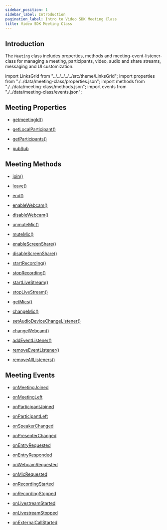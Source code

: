 ```yaml
---
sidebar_position: 1
sidebar_label: Introduction
pagination_label: Intro to Video SDK Meeting Class
title: Video SDK Meeting Class
---
```


<div class="sdk-api-ref">

## Introduction

The `Meeting` class includes properties, methods and meeting-event-listener-class for managing a meeting, participants, video, audio and share streams, messaging and UI customization.

import LinksGrid from "../../../../../src/theme/LinksGrid";
import properties from "./../data/meeting-class/properties.json";
import methods from "./../data/meeting-class/methods.json";
import events from "./../data/meeting-class/events.json";

## Meeting Properties

<div class="row">

<div class="col col--4 margin-bottom--sm" >

- [getmeetingId()](./properties#getmeetingId)

</div>
<div class="col col--4 margin-bottom--sm" >

- [getLocalParticipant()](./properties#getlocalparticipant)

</div>
<div class="col col--4 margin-bottom--sm" >

- [getParticipants()](./properties#getparticipants)

</div>
<div class="col col--4 margin-bottom--sm" >

- [pubSub](./properties#pubsub)

</div>

</div>

## Meeting Methods

<div class="row">

<div class="col col--4 margin-bottom--sm" >

- [join()](./methods#join)

</div>
<div class="col col--4 margin-bottom--sm" >

- [leave()](./methods#leave)

</div>
<div class="col col--4 margin-bottom--sm" >

- [end()](./methods#end)

</div>
<div class="col col--4 margin-bottom--sm" >

- [enableWebcam()](./methods#enablewebcam)

</div>
<div class="col col--4 margin-bottom--sm" >

- [disableWebcam()](./methods#disablewebcam)

</div>
<div class="col col--4 margin-bottom--sm" >

- [unmuteMic()](./methods#unmutemic)

</div>
<div class="col col--4 margin-bottom--sm" >

- [muteMic()](./methods#mutemic)

</div>
<div class="col col--4 margin-bottom--sm" >

- [enableScreenShare()](./methods#enablescreenshare)

</div>
<div class="col col--4 margin-bottom--sm" >

- [disableScreenShare()](./methods#disablescreenshare)

</div>
<div class="col col--4 margin-bottom--sm" >

- [startRecording()](./methods#startrecording)

</div>
<div class="col col--4 margin-bottom--sm" >

- [stopRecording()](./methods#stoprecording)

</div>
<div class="col col--4 margin-bottom--sm" >

- [startLiveStream()](./methods#startlivestream)

</div>
<div class="col col--4 margin-bottom--sm" >

- [stopLiveStream()](./methods#stoplivestream)

</div>
<div class="col col--4 margin-bottom--sm" >

- [getMics()](./methods#getmics)

</div>
<div class="col col--4 margin-bottom--sm" >

- [changeMic()](./methods#changemic)

</div>
<div class="col col--4 margin-bottom--sm" >

- [setAudioDeviceChangeListener()](./methods#setaudiodevicechangelistener)

</div>
<div class="col col--4 margin-bottom--sm" >

- [changeWebcam()](./methods#changewebcam)

</div>
<div class="col col--4 margin-bottom--sm" >

- [addEventListener()](./methods#addeventlistener)

</div>
<div class="col col--4 margin-bottom--sm" >

- [removeEventListener()](./methods#removeeventlistener)

</div>
<div class="col col--4 margin-bottom--sm" >

- [removeAllListeners()](./methods#removealllisteners)

</div>

</div>

## Meeting Events

<div class="row">

<div class="col col--4 margin-bottom--sm" >

- [onMeetingJoined](./meeting-event-listener-class#onmeetingjoined)

</div>
<div class="col col--4 margin-bottom--sm" >

- [onMeetingLeft](./meeting-event-listener-class#onmeetingleft)

</div>
<div class="col col--4 margin-bottom--sm" >

- [onParticipantJoined](./meeting-event-listener-class#onparticipantjoined)

</div>
<div class="col col--4 margin-bottom--sm" >

- [onParticipantLeft](./meeting-event-listener-class#onparticipantleft)

</div>
<div class="col col--4 margin-bottom--sm" >

- [onSpeakerChanged](./meeting-event-listener-class#onspeakerchanged)

</div>
<div class="col col--4 margin-bottom--sm" >

- [onPresenterChanged](./meeting-event-listener-class#onpresenterchanged)

</div>
<div class="col col--4 margin-bottom--sm" >

- [onEntryRequested](./meeting-event-listener-class#onentryrequested)

</div>
<div class="col col--4 margin-bottom--sm" >

- [onEntryResponded](./meeting-event-listener-class#onentryresponded)

</div>
<div class="col col--4 margin-bottom--sm" >

- [onWebcamRequested](./meeting-event-listener-class#onwebcamrequested)

</div>
<div class="col col--4 margin-bottom--sm" >

- [onMicRequested](./meeting-event-listener-class#onmicrequested)

</div>
<div class="col col--4 margin-bottom--sm" >

- [onRecordingStarted](./meeting-event-listener-class#onrecordingstarted)

</div>
<div class="col col--4 margin-bottom--sm" >

- [onRecordingStopped](./meeting-event-listener-class#onrecordingstopped)

</div>
<div class="col col--4 margin-bottom--sm" >

- [onLivestreamStarted](./meeting-event-listener-class#onlivestreamstarted)

</div>
<div class="col col--4 margin-bottom--sm" >

- [onLivestreamStopped](./meeting-event-listener-class#onlivestreamstopped)

</div>
<div class="col col--4 margin-bottom--sm" >

- [onExternalCallStarted](./meeting-event-listener-class#onexternalcallstarted)

</div>

</div>

</div>
